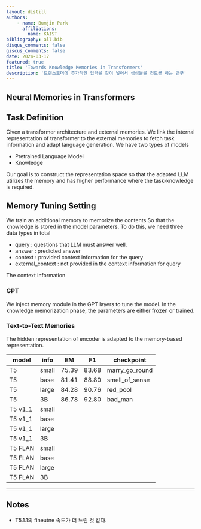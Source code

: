 ```yaml
---
layout: distill
authors: 
    - name: Bumjin Park
      affiliations:
        name: KAIST
bibliography: all.bib
disqus_comments: false
giscus_comments: false
date: 2024-03-17
featured: true
title: 'Towards Knowledge Memories in Transformers'
description: '트랜스포머에 추가적인 입력을 같이 넣어서 생성물을 컨트롤 하는 연구'
---
```



## Neural Memories in Transformers 


## Task Definition 

Given a transformer architecture and external memories. 
We link the internal representation of transformer to the external memories to fetch task information and adapt language generation. 
We have two types of models

* Pretrained Language Model
* Knowledge 

Our goal is to construct the representation space so that the adapted LLM utilizes the memory and has higher performance where the task-knowledge is required. 

## Memory Tuning Setting 

We train an additional memory to memorize the contents So that the knowledge is stored in the model parameters. 
To do this, we need three data types in total

* query : questions that LLM must answer well. 
* answer : predicted answer
* context : provided context information for the query 
* external_context : not provided in the context information for query 

The context information 

### GPT

We inject memory module in the GPT layers to tune the model. In the knowledge memorization phase, the parameters are either frozen or trained. 




### Text-to-Text Memories 

The hidden representation of encoder is adapted to the memory-based representation. 


|model        | info |     EM    |       F1      | checkpoint     |
|-------------|------|-----------|---------------|----------------|
| T5          | small  | 75.39   |  83.68        | marry_go_round |
| T5          | base   | 81.41   |  88.80        | smell_of_sense |
| T5          | large  | 84.28   |  90.76        | red_pool       |
| T5          | 3B     | 86.78   |  92.80        | bad_man        |
| T5 v1_1     | small  |
| T5 v1_1     | base   |
| T5 v1_1     | large  |
| T5 v1_1     | 3B     |
| T5 FLAN     | small  |
| T5 FLAN     | base   |
| T5 FLAN     | large  |
| T5 FLAN     | 3B     |



---

## Notes 

* T5.1.1의 fineutne 속도가 더 느린 것 같다. 